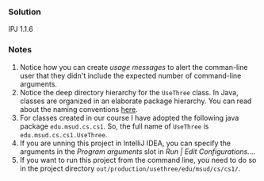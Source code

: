 ### Solution
IPJ 1.1.6
### Notes

1. Notice how you can create _usage messages_ to alert the comman-line user that they didn't include the expected number of command-line arguments.
2. Notice the deep directory hierarchy for the `UseThree` class. In Java, classes are organized in an elaborate package hierarchy. You can read about the naming conventions [here](http://www.oracle.com/technetwork/java/codeconventions-135099.html).
3. For classes created in our course I have adopted the following java package `edu.msud.cs.cs1`. So, the full name of `UseThree` is `edu.msud.cs.cs1.UseThree`.
4. If you are unning this project in IntelliJ IDEA, you can specify the arguments in the _Program arguments_ slot in *Run | Edit Configurations...*.
5. If you want to run this project from the command line, you need to do so in the project directory `out/production/usethree/edu/msud/cs/cs1/`.
